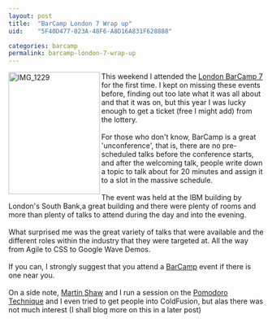 ```yaml
---
layout: post
title:  "BarCamp London 7 Wrap up"
uid:	"5F40D477-023A-48F6-A8D16A831F628888"

categories: barcamp
permalink: barcamp-london-7-wrap-up
---
```

<p><a title="IMG_1229 by cybersonic, on Flickr" href="http://www.flickr.com/photos/markdrew/4048900839/"><img src="http://farm3.static.flickr.com/2497/4048900839_e7168bd1d9_m.jpg" alt="IMG_1229" width="180" height="240" align="left" /></a>This weekend I attended the <a href="http://www.barcamplondon.org/" target="_blank">London BarCamp 7 </a>for the first time. I kept on missing these events before, finding out too late what it was all about and that it was on, but this year I was lucky enough to get a ticket (free I might add) from the lottery. <br /><br />For those who don't know, BarCamp is a great 'unconference', that is, there are no pre-scheduled talks before the conference starts, and after the welcoming talk, people write down a topic to talk about for 20 minutes and assign it to a slot in the massive schedule. <br /><br />The event was held at the IBM building by London's South Bank,a great building and there were plenty of rooms and more than plenty of talks to attend during the day and into the evening. <br /><br />What surprised me was the great variety of talks that were available and the different roles within the industry that they were targeted at. All the way from Agile to CSS to Google Wave Demos. <br /><br />If you can, I strongly suggest that you attend a <a href="http://barcamp.org/" target="_blank">BarCamp</a> event if there is one near you. <br /><br />On a side note, <a href="http://twitter.com/marty_shaw" target="_blank">Martin Shaw</a> and I run a session on the <a href="http://www.pomodorotechnique.com/">Pomodoro Technique</a> and I even tried to get people into ColdFusion, but alas there was not much interest (I shall blog more on this in a later post)</p>